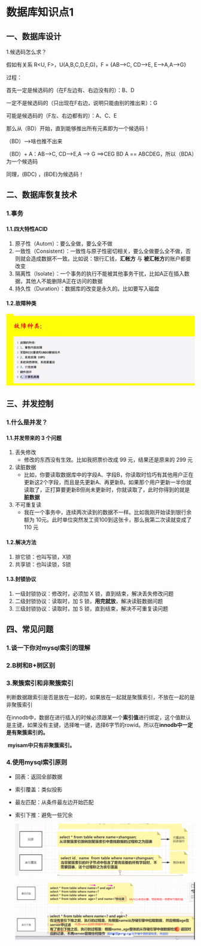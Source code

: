 # 数据库知识点1

## 一、数据库设计

1.候选码怎么求？

假如有关系 R<U, F>，U(A,B,C,D,E,G)，F = {AB-->C, CD-->E, E-->A,A-->G}

过程：

首先一定是候选码的（在F左边有、右边没有的）：B、D

一定不是候选码的（只出现在F右边，说明只能由别的推出来）：G

可能是候选码的（F左、右边都有的）：A、C、E

那么从（BD）开始，直到能够推出所有元素即为一个候选码！

（BD）-->啥也推不出来

（BD）+ A：AB-->C, CD-->E,A --> G ==>CEG BD A == ABCDEG，所以（BDA）为一个候选码

同理，(BDC) ，(BDE)为候选码！



## 二、数据库恢复技术

### 1.事务

#### 1.1.四大特性ACID

1. 原子性（Autom）：要么全做，要么全不做
2. 一致性（Consistent）：一致性与原子性密切相关，要么全做要么全不做，否则就会造成数据不一致。比如说：银行汇钱，**汇帐方** 与 **被汇帐方**的账户都要改变
3. 隔离性（Isolate）：一个事务的执行不能被其他事务干扰，比如A正在插入数据，其他人不能删除A正在访问的数据
4. 持久性（Duration）：数据库的改变是永久的。比如要写入磁盘

#### 1.2.故障种类

![image-20210602105022741](数据库知识点1.assets/image-20210602105022741.png)



## 三、并发控制

### 1.什么是并发？

#### 1.1.并发带来的 3 个问题

1. 丢失修改
   - 修改的东西没有生效。比如我把票价改成 99 元，结果还是原来的 299 元
2. 读脏数据
   - 比如，你要读取数据库中的字段A、字段B，你读取时恰巧有其他用户正在更新这2个字段，而且是先更新A、再更新B。如果那个用户更新一半你就读取了，正打算要更新B但尚未更新时，你就读取了，此时你得到的就是 **脏数据**
3. 不可重复读
   - 我在一个事务中，连续两次读到的数据不一样。比如我刚开始读到银行余额为 10元。此时单位突然发工资100到这张卡，那么我第二次读就变成了 110 元

#### 1.2.解决方法

1. 排它锁：也叫写锁，X锁
2. 共享锁：也叫读锁，S锁

#### 1.3.封锁协议

1. 一级封锁协议：修改时，必须加 X 锁，直到结束，解决丢失修改问题
2. 二级封锁协议：读取时，加 S 锁，**用完就放**，解决读脏数据问题
3. 三级封锁协议：读取时，加 S 锁，直到结束，解决不可重复读问题



## 四、常见问题

### 1.谈一下你对mysql索引的理解

### 2.B树和B+树区别

### 3.聚簇索引和非聚簇索引

​	判断数据跟索引是否是放在一起的，如果放在一起就是聚簇索引，不放在一起的是非聚簇索引

​	在innodb中，数据在进行插入的时候必须跟某一个**索引值**进行绑定，这个值默认是主键，如果没有主键，选择唯一键，选择6字节的rowid。所以在**innodb中一定是有聚簇索引的。**

​	**myisam中只有非聚簇索引。**

### 4.使用mysql索引原则

- 回表：返回全部数据

- 索引覆盖：类似投影

- 最左匹配：从条件最左边开始匹配

- 索引下推：避免一些冗余

  ![image-20210602164824390](数据库知识点1.assets/image-20210602164824390.png)

  ![image-20210602165249847](数据库知识点1.assets/image-20210602165249847.png)

